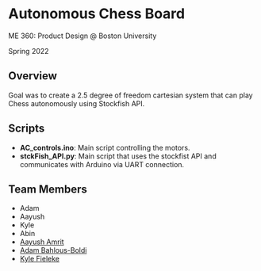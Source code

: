 # Autonomous Chess Board
ME 360: Product Design @ Boston University 

Spring 2022


## Overview
Goal was to create a 2.5 degree of freedom cartesian system that can play Chess autonomously using Stockfish API. 

## Scripts
- **AC_controls.ino**: Main script controlling the motors.
- **stckFish_API.py**: Main script that uses the stockfist API and communicates with Arduino via UART connection.

## Team Members
- Adam 
- Aayush
- Kyle
- Abin
- <a href="https://aamrit.wixsite.com/portfolio">Aayush Amrit</a>
- <a href="https://sites.google.com/bu.edu/adambahlous-boldi/home">Adam Bahlous-Boldi</a>
- <a href="http://kylefieleke.com/">Kyle Fieleke</a>

